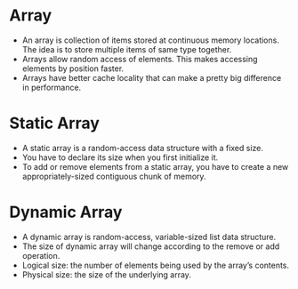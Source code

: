 # Array
* An array is collection of items stored at continuous memory locations. The idea is to store multiple items of same type together.
* Arrays allow random access of elements. This makes accessing elements by position faster.
* Arrays have better cache locality that can make a pretty big difference in performance.

# Static Array
* A static array is a random-access data structure with a fixed size.
* You have to declare its size when you first initialize it.
* To add or remove elements from a static array, you have to create a new appropriately-sized contiguous chunk of memory.

# Dynamic Array
* A dynamic array is random-access, variable-sized list data structure.
* The size of dynamic array will change according to the remove or add operation.
* Logical size: the number of elements being used by the array’s contents.
* Physical size: the size of the underlying array.
